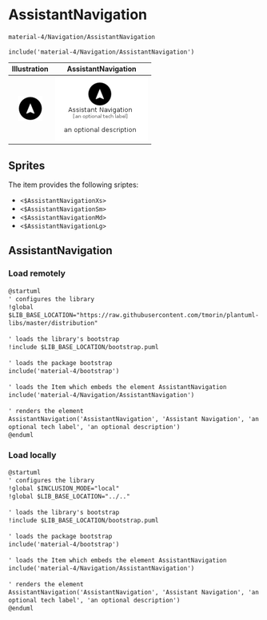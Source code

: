 # AssistantNavigation


```text
material-4/Navigation/AssistantNavigation
```

```text
include('material-4/Navigation/AssistantNavigation')
```



| Illustration | AssistantNavigation |
| :---: | :---: |
| ![illustration for Illustration](../../material-4/Navigation/AssistantNavigation.png) | ![illustration for AssistantNavigation](../../material-4/Navigation/AssistantNavigation.Local.png) |



## Sprites
The item provides the following sriptes:

- `<$AssistantNavigationXs>`
- `<$AssistantNavigationSm>`
- `<$AssistantNavigationMd>`
- `<$AssistantNavigationLg>`





## AssistantNavigation

### Load remotely
```plantuml
@startuml
' configures the library
!global $LIB_BASE_LOCATION="https://raw.githubusercontent.com/tmorin/plantuml-libs/master/distribution"

' loads the library's bootstrap
!include $LIB_BASE_LOCATION/bootstrap.puml

' loads the package bootstrap
include('material-4/bootstrap')

' loads the Item which embeds the element AssistantNavigation
include('material-4/Navigation/AssistantNavigation')

' renders the element
AssistantNavigation('AssistantNavigation', 'Assistant Navigation', 'an optional tech label', 'an optional description')
@enduml
```

### Load locally
```plantuml
@startuml
' configures the library
!global $INCLUSION_MODE="local"
!global $LIB_BASE_LOCATION="../.."

' loads the library's bootstrap
!include $LIB_BASE_LOCATION/bootstrap.puml

' loads the package bootstrap
include('material-4/bootstrap')

' loads the Item which embeds the element AssistantNavigation
include('material-4/Navigation/AssistantNavigation')

' renders the element
AssistantNavigation('AssistantNavigation', 'Assistant Navigation', 'an optional tech label', 'an optional description')
@enduml
```

